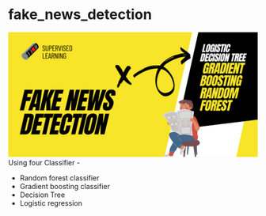 # fake_news_detection
![](banner.png)
Using four Classifier - 
* Random forest classifier
* Gradient boosting classifier
* Decision Tree
* Logistic regression
